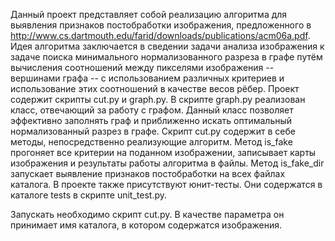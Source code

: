 Данный проект представляет собой реализацию алгоритма для выявления признаков постобработки изображения, предложенного в http://www.cs.dartmouth.edu/farid/downloads/publications/acm06a.pdf.
Идея алгоритма заключается в сведении задачи анализа изображения к задаче поиска минимального нормализованного разреза в графе путём вычисления соотношений между пикселями изображения -- вершинами графа -- с использованием различных критериев и использование этих соотношений в качестве весов рёбер.
Проект содержит скрипты cut.py и graph.py. В скрипте graph.py реализован класс, отвечающий за работу с графом. Данный класс позволяет эффективно заполнять граф и приближенно искать оптимальный нормализованный разрез в графе. Скрипт cut.py содержит в себе методы, непосредственно реализующие алгоритм.
Метод is_fake прогоняет все критерии на поданном изображении, записывает карты изображения и результаты работы алгоритма в файлы.
Метод is_fake_dir запускает выявление признаков постобработки на всех файлах каталога.
В проекте также присутствуют юнит-тесты. Они содержатся в каталоге tests в скрипте unit_test.py.

Запускать необходимо скрипт cut.py. В качестве параметра он принимает имя каталога, в котором содержатся изображения.
